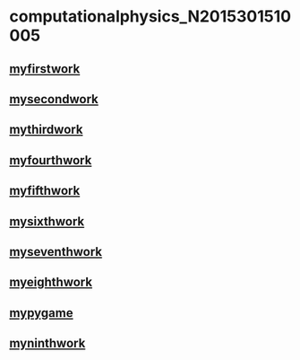 
# computationalphysics_N2015301510005
## [myfirstwork](https://www.zybuluo.com/2015301510005/note/885802)

## [mysecondwork](http://note.youdao.com/noteshare?id=8f4fcf393a61102284cffd683d434c16)

## [mythirdwork](http://note.youdao.com/noteshare?id=e8b4c7b1ba256951df47c3036e9147ea)

## [myfourthwork](http://note.youdao.com/noteshare?id=76bce1bf1b9345724e4e18854340e115)

## [myfifthwork](http://note.youdao.com/noteshare?id=0423334ada6139c8165d592452c51182)

## [mysixthwork](http://note.youdao.com/noteshare?id=911da43bb8e992f093f4ef5ee08a8c1e)

## [myseventhwork](http://note.youdao.com/noteshare?id=86ce150777eed1c50f9f03dd115123f8)

## [myeighthwork](http://note.youdao.com/noteshare?id=f1069e0f36f09b8485c14f366428c1e1)

## [mypygame](http://note.youdao.com/noteshare?id=3d3c8c80812872078afde88619e67c05)

## [myninthwork](http://note.youdao.com/noteshare?id=21f23a4df2cb7eaac9cbba840aea6376)

